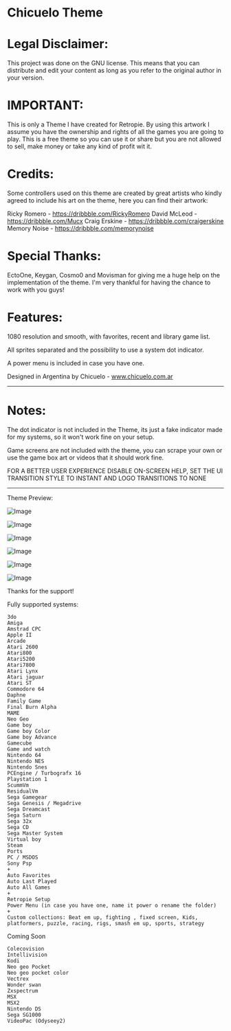 # Chicuelo Theme

# Legal Disclaimer:

This project was done on the GNU license. This means that you can distribute and edit your content as long as you refer to the original author in your version.


# IMPORTANT:

This is only a Theme I have created for Retropie. By using this artwork I assume you have the ownership and rights of all the games you are going to play. This is a free theme so you can use it or share but you are not allowed to sell, make money or take any kind of profit wit it.


# Credits:
Some controllers used on this theme are created by great artists who kindly agreed to include his art on the theme, here you can find their artwork:

Ricky Romero - https://dribbble.com/RickyRomero
David McLeod - https://dribbble.com/Mucx
Craig Erskine - https://dribbble.com/craigerskine
Memory Noise - https://dribbble.com/memorynoise

# Special Thanks:

EctoOne, Keygan, Cosmo0 and Movisman for giving me a huge help on the implementation of the theme. I'm very thankful for having the chance to work with you guys!


# Features:

1080 resolution and smooth, with favorites, recent and library game list.

All sprites separated and the possibility to use a system dot indicator.

A power menu is included in case you have one.


Designed in Argentina by Chicuelo - www.chicuelo.com.ar


------------------------------------------------------------------------------------------------------------------------------------------

# Notes:

The dot indicator is not included in the Theme, its just a fake indicator made for my systems, so it won't work fine on your setup.

Game screens are not included with the theme, you can scrape your own or use the game box art or videos that it should work fine.

FOR A BETTER USER EXPERIENCE DISABLE ON-SCREEN HELP, SET THE UI TRANSITION STYLE TO INSTANT AND LOGO TRANSITIONS TO NONE


------------------------------------------------------------------------------------------------------------------------------------------



Theme Preview:

![Image](http://www.chicuelo.com.ar/archivos/chicuelo-theme-1.jpg)

![Image](http://www.chicuelo.com.ar/archivos/chicuelo-theme-2.jpg)

![Image](http://www.chicuelo.com.ar/archivos/chicuelo-theme-3.jpg)

![Image](http://www.chicuelo.com.ar/archivos/chicuelo-theme-4.jpg)

![Image](http://www.chicuelo.com.ar/archivos/chicuelo-theme-5.jpg)

![Image](http://www.chicuelo.com.ar/archivos/chicuelo-theme-6.jpg)



Thanks for the support!


Fully supported systems:

```
3do
Amiga
Amstrad CPC
Apple II
Arcade
Atari 2600
Atari800
Atari5200
Atari7800
Atari Lynx
Atari jaguar
Atari ST
Commodore 64
Daphne
Family Game
Final Burn Alpha
MAME
Neo Geo
Game boy
Game boy Color
Game boy Advance
Gamecube
Game and watch
Nintendo 64
Nintendo NES
Nintendo Snes
PCEngine / Turbografx 16
Playstation 1
ScummVm
ResidualVm
Sega Gamegear
Sega Genesis / Megadrive
Sega Dreamcast
Sega Saturn
Sega 32x
Sega CD
Sega Master System
Virtual boy
Steam
Ports
PC / MSDOS
Sony Psp
+
Auto Favorites
Auto Last Played
Auto All Games
+
Retropie Setup
Power Menu (in case you have one, name it power o rename the folder)
+
Custom collections: Beat em up, fighting , fixed screen, Kids, platformers, puzzle, racing, rigs, smash em up, sports, strategy

```

Coming Soon

```
Colecovision
Intellivision
Kodi
Neo geo Pocket
Neo geo pocket color
Vectrex
Wonder swan
Zxspectrum
MSX
MSX2
Nintendo DS
Sega SG1000
VideoPac (Odyseey2)

```